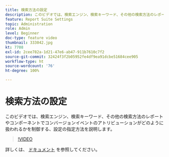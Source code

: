 ```yaml
---
title: 検索方法の設定
description: このビデオでは、検索エンジン、検索キーワード、その他の検索方法のレポートやコンポーネントでコンバージョンイベントのアトリビューションがどのように扱われるかを制御する、設定の指定方法を説明します。
feature: Report Suite Settings
topic: Administration
role: Admin
level: Beginner
doc-type: feature video
thumbnail: 333042.jpg
kt: 7708
exl-id: 2cee782a-1d21-47e6-ab47-911b7610c7f2
source-git-commit: 32424f3f2b05952fe4df9ea91dcbe51684cee905
workflow-type: ht
source-wordcount: '76'
ht-degree: 100%

---
```


# 検索方法の設定

このビデオでは、検索エンジン、検索キーワード、その他の検索方法のレポートやコンポーネントでコンバージョンイベントのアトリビューションがどのように扱われるかを制御する、設定の指定方法を説明します。

>[!VIDEO](https://video.tv.adobe.com/v/333042/?quality=12&learn=on)

詳しくは、 [ドキュメント](https://experienceleague.adobe.com/docs/analytics/admin/admin-tools/finding-methods.html?lang=ja) を参照してください。
